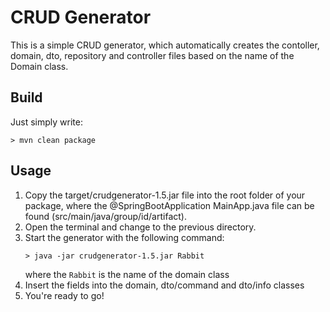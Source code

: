 # CRUD Generator

This is a simple CRUD generator, which automatically creates the
contoller, domain, dto, repository and controller files based
on the name of the Domain class.

## Build
Just simply write:
```
> mvn clean package
```

## Usage
1. Copy the target/crudgenerator-1.5.jar file into the root folder
   of your package, where the @SpringBootApplication MainApp.java 
   file can be found (src/main/java/group/id/artifact).
2. Open the terminal and change to the previous directory.   
3. Start the generator with the following command:
   ```
   > java -jar crudgenerator-1.5.jar Rabbit
   ```
   where the `Rabbit` is the name of the domain class
4. Insert the fields into the domain, dto/command and dto/info classes
5. You're ready to go!   
